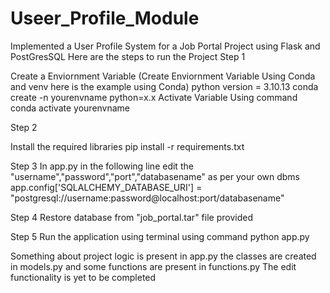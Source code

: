 # Useer_Profile_Module
Implemented a User Profile System for a Job Portal Project using Flask and PostGresSQL
Here are the steps to run the Project
Step 1

Create a Enviornment Variable (Create Enviornment Variable Using Conda and venv here is the example using Conda)
python version = 3.10.13
conda create -n yourenvname python=x.x
Activate Variable Using command
conda activate yourenvname

Step 2

Install the required libraries
pip install -r requirements.txt

Step 3
In app.py
in the following line edit the "username","password","port","databasename" as per your own dbms
app.config['SQLALCHEMY_DATABASE_URI'] = "postgresql://username:password@localhost:port/databasename"

Step 4
Restore database from "job_portal.tar" file provided

Step 5
Run the application using terminal using command python app.py

Something about project logic is present in app.py the classes are created in models.py and some functions are present in functions.py
The edit functionality is yet to be completed
